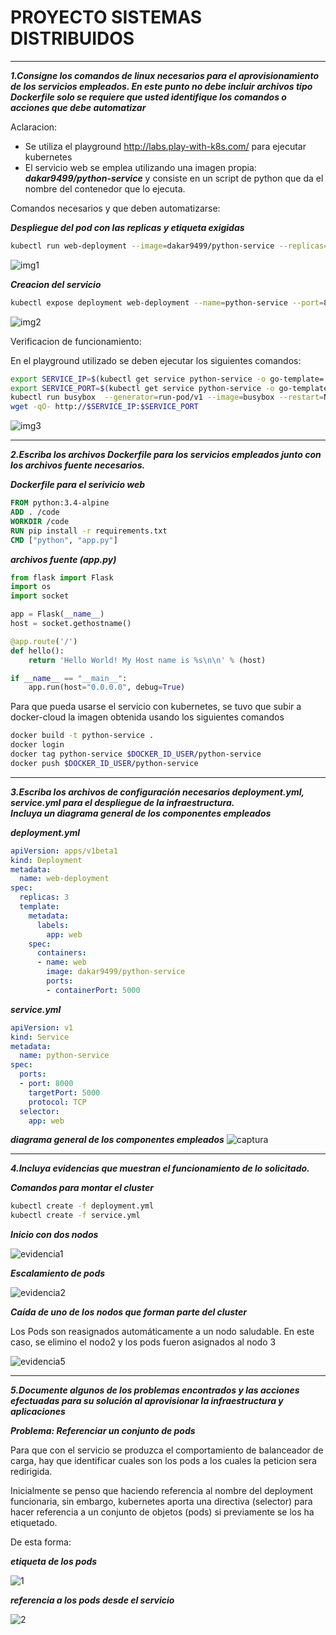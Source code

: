 # PROYECTO SISTEMAS DISTRIBUIDOS #


___

***1.Consigne los comandos de linux necesarios para el aprovisionamiento de los servicios empleados. 
En este punto no debe incluir archivos tipo Dockerfile solo se requiere que usted identifique los comandos o 
acciones que debe automatizar***

Aclaracion:
* Se utiliza el playground http://labs.play-with-k8s.com/ para ejecutar kubernetes
* El servicio web se emplea utilizando una imagen propia: ***dakar9499/python-service*** y consiste en un script 
de python que da el nombre del contenedor que lo ejecuta.

Comandos necesarios y que deben automatizarse:

***Despliegue del pod con las replicas y etiqueta exigidas***

```bash
kubectl run web-deployment --image=dakar9499/python-service --replicas=3 --port=5000 --labels=app=web
```

![img1](https://user-images.githubusercontent.com/17281733/33517993-a90866a8-d75b-11e7-9ecc-c6a4a33f9b5b.png)


***Creacion del servicio***
```bash
kubectl expose deployment web-deployment --name=python-service --port=8000 --target-port=5000
```

![img2](https://user-images.githubusercontent.com/17281733/33518032-7d6b61d4-d75c-11e7-9235-0e55d26e85d6.png)

Verificacion de funcionamiento:

En el playground utilizado se deben ejecutar los siguientes comandos:

```bash
export SERVICE_IP=$(kubectl get service python-service -o go-template='{{.spec.clusterIP}}')
export SERVICE_PORT=$(kubectl get service python-service -o go-template='{{(index .spec.ports 0).port}}')
kubectl run busybox  --generator=run-pod/v1 --image=busybox --restart=Never --tty -i --env "SERVICE_IP=$SERVICE_IP" --env "SERVICE_PORT=$SERVICE_PORT"
wget -qO- http://$SERVICE_IP:$SERVICE_PORT
```

![img3](https://user-images.githubusercontent.com/17281733/33518138-fed1fe30-d75d-11e7-9598-eea872dd3af1.png)


___

***2.Escriba los archivos Dockerfile para los servicios empleados junto con los archivos fuente necesarios.***

***Dockerfile para el serivicio web***
```dockerfile
FROM python:3.4-alpine
ADD . /code
WORKDIR /code
RUN pip install -r requirements.txt
CMD ["python", "app.py"]
```

***archivos fuente (app.py)***
```python
from flask import Flask
import os
import socket

app = Flask(__name__)
host = socket.gethostname()

@app.route('/')
def hello():
    return 'Hello World! My Host name is %s\n\n' % (host)

if __name__ == "__main__":
    app.run(host="0.0.0.0", debug=True)
```

Para que pueda usarse el servicio con kubernetes, se tuvo que subir a docker-cloud la imagen obtenida usando los siguientes comandos

```bash
docker build -t python-service .
docker login
docker tag python-service $DOCKER_ID_USER/python-service
docker push $DOCKER_ID_USER/python-service
```


___

***3.Escriba los archivos de configuración necesarios deployment.yml, service.yml para el despliegue de la infraestructura.  
Incluya un diagrama general de los componentes empleados***

***deployment.yml***

```yml
apiVersion: apps/v1beta1
kind: Deployment
metadata:
  name: web-deployment
spec:
  replicas: 3
  template: 
    metadata:
      labels:
        app: web
    spec:
      containers:
      - name: web
        image: dakar9499/python-service
        ports:
        - containerPort: 5000
```

***service.yml***

```yml
apiVersion: v1
kind: Service
metadata:
  name: python-service
spec:
  ports:
  - port: 8000
    targetPort: 5000
    protocol: TCP
  selector:
    app: web
```

***diagrama general de los componentes empleados***
![captura](https://user-images.githubusercontent.com/17281733/33518870-778e4cf0-d76a-11e7-90bf-a83603cd8d29.PNG)


___

***4.Incluya evidencias que muestran el funcionamiento de lo solicitado.***

***Comandos para montar el cluster***
```bash
kubectl create -f deployment.yml
kubectl create -f service.yml
```

***Inicio con dos nodos***


![evidencia1](https://user-images.githubusercontent.com/17281733/33518958-8156e3d6-d76b-11e7-8710-493ff78c56c4.png)


***Escalamiento de pods***

![evidencia2](https://user-images.githubusercontent.com/17281733/33518979-c3a5281a-d76b-11e7-85f1-842b2c599819.png)

***Caída de uno de los nodos que forman parte del cluster***

Los Pods son reasignados automáticamente a un nodo saludable. En este caso, se elimino el nodo2 y los pods fueron asignados
al nodo 3

![evidencia5](https://user-images.githubusercontent.com/17281733/33519005-1d170a12-d76c-11e7-8097-e15e9d3bd52f.png)


___

***5.Documente algunos de los problemas encontrados y las acciones efectuadas para su solución al aprovisionar 
la infraestructura y aplicaciones***


***Problema: Referenciar un conjunto de pods***

Para que con el servicio se produzca el comportamiento de balanceador de carga, hay que identificar cuales son los pods
a los cuales la peticion sera redirigida. 

Inicialmente se penso que haciendo referencia al nombre del deployment funcionaria, sin embargo, kubernetes aporta una
directiva (selector) para hacer referencia a un conjunto de objetos (pods) si previamente se los ha etiquetado.

De esta forma:

***etiqueta de los pods***

![1](https://user-images.githubusercontent.com/17281733/33519108-f9cfbb56-d76d-11e7-92ec-06a8b3b0c211.png)

***referencia a los pods desde el servicio***

![2](https://user-images.githubusercontent.com/17281733/33519109-faddabe8-d76d-11e7-8666-55a98a108dbe.png)






